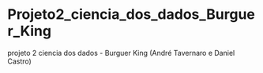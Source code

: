 # Projeto2_ciencia_dos_dados_Burguer_King
projeto 2 ciencia dos dados - Burguer King (André Tavernaro e Daniel Castro)
